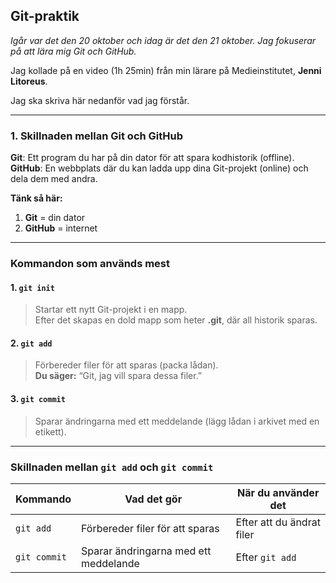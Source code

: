 ## Git-praktik

_Igår var det den 20 oktober och idag är det den 21 oktober. Jag fokuserar på att lära mig Git och GitHub._

Jag kollade på en video (1h 25min) från min lärare på Medieinstitutet, **Jenni Litoreus**.

Jag ska skriva här nedanför vad jag förstår.

---

### 1. Skillnaden mellan Git och GitHub

**Git**: Ett program du har på din dator för att spara kodhistorik (offline).  
**GitHub**: En webbplats där du kan ladda upp dina Git-projekt (online) och dela dem med andra.

**Tänk så här:**

1. **Git** = din dator
2. **GitHub** = internet

---

### Kommandon som används mest

#### 1. `git init`

> Startar ett nytt Git-projekt i en mapp.  
> Efter det skapas en dold mapp som heter **.git**, där all historik sparas.

#### 2. `git add`

> Förbereder filer för att sparas (packa lådan).  
> **Du säger:** “Git, jag vill spara dessa filer.”

#### 3. `git commit`

> Sparar ändringarna med ett meddelande (lägg lådan i arkivet med en etikett).

---

### Skillnaden mellan `git add` och `git commit`

| Kommando     | Vad det gör                           | När du använder det       |
| ------------ | ------------------------------------- | ------------------------- |
| `git add`    | Förbereder filer för att sparas       | Efter att du ändrat filer |
| `git commit` | Sparar ändringarna med ett meddelande | Efter `git add`           |
